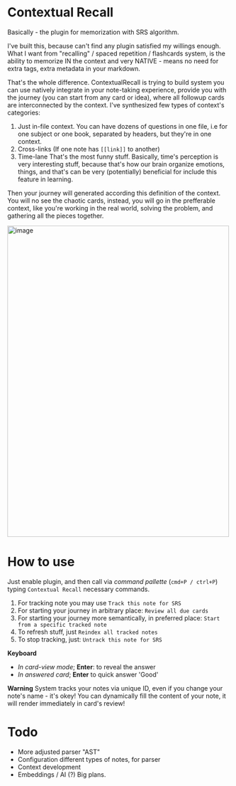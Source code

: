 
# Contextual Recall

Basically - the plugin for memorization with SRS algorithm. 

I've built this, because can't find any plugin satisfied my willings enough.
What I want from "recalling" / spaced repetition / flashcards system, is the ability to memorize IN the context and very NATIVE - means no need for extra tags, extra metadata in your markdown. 

That's the whole difference. ContextualRecall is trying to build system you can use natively integrate in your note-taking experience, provide you with the journey (you can start from any card or idea), where all followup cards are interconnected by the context.
I've synthesized few types of context's categories:

1. Just in-file context. You can have dozens of questions in one file, i.e for one subject or one book, separated by headers, but they're in one context.
2. Cross-links (If one note has `[[link]]` to another)
3. Time-lane
That's the most funny stuff. Basically, time's perception is very interesting stuff, because that's how our brain organize emotions, things, and that's can be very (potentially) beneficial for include this feature in learning.

Then your journey will generated according this definition of the context. You will no see the chaotic cards, instead, you will go in the prefferable context, like you're working in the real world, solving the problem, and gathering all the pieces together.

<img width="500" height="700" alt="image" src="https://github.com/user-attachments/assets/6d3552d2-4d56-4fd1-8792-d26061f6f808" />


# How to use 

Just enable plugin, and then call via *command pallette* (`cmd+P / ctrl+P`) typing `Contextual Recall` necessary commands. 
1. For tracking note you may use `Track this note for SRS`
2. For starting your journey in arbitrary place: `Review all due cards`
3. For starting your journey more semantically, in preferred place: `Start from a specific tracked note`
4. To refresh stuff, just `Reindex all tracked notes`
5. To stop tracking, just: `Untrack this note for SRS`

**Keyboard** 
- _In card-view mode_; **Enter**: to reveal the answer
- _In answered card_; **Enter** to quick answer 'Good' 

**Warning** 
System tracks your notes via unique ID, even if you change your note's name - it's okey!
You can dynamically fill the content of your note, it will render immediately in card's review!


# Todo 

- More adjusted parser "AST"
- Configuration different types of notes, for parser
- Context development
- Embeddings / AI (?) Big plans.


